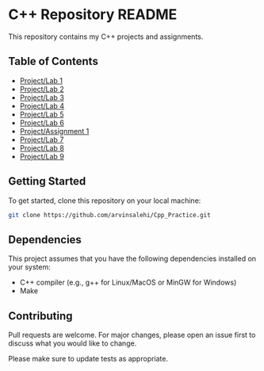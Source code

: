 # C++ Repository README

This repository contains my C++ projects and assignments.

## Table of Contents

- [Project/Lab 1](https://github.com/arvinsalehi/Cpp_Practice/tree/main/first)
- [Project/Lab 2](https://github.com/arvinsalehi/Cpp_Practice/tree/main/lab2_2)
- [Project/Lab 3](https://github.com/arvinsalehi/Cpp_Practice/tree/main/lab2_3)
- [Project/Lab 4](https://github.com/arvinsalehi/Cpp_Practice/tree/main/lab2_4)
- [Project/Lab 5](https://github.com/arvinsalehi/Cpp_Practice/tree/main/Lab2_5)
- [Project/Lab 6](https://github.com/arvinsalehi/Cpp_Practice/tree/main/Lab-6)
- [Project/Assignment 1](https://github.com/arvinsalehi/Cpp_Practice/tree/main/assignment1)
- [Project/Lab 7](https://github.com/arvinsalehi/Cpp_Practice/tree/main/lab2-7)
- [Project/Lab 8](https://github.com/arvinsalehi/Cpp_Practice/tree/main/lab2_8)
- [Project/Lab 9](https://github.com/arvinsalehi/Cpp_Practice/tree/main/lab2_9)

## Getting Started
To get started, clone this repository on your local machine:



```bash
git clone https://github.com/arvinsalehi/Cpp_Practice.git

```

## Dependencies

This project assumes that you have the following dependencies installed on your system:

- C++ compiler (e.g., g++ for Linux/MacOS or MinGW for Windows)
- Make

## Contributing

Pull requests are welcome. For major changes, please open an issue first
to discuss what you would like to change.

Please make sure to update tests as appropriate.
